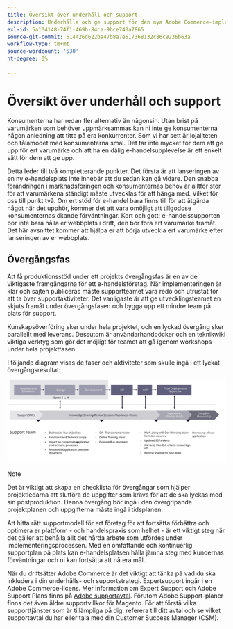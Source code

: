 ```yaml
---
title: Översikt över underhåll och support
description: Underhålla och ge support för den nya Adobe Commerce-implementeringen.
exl-id: 5a104148-74f1-469b-84ca-9bce740a7865
source-git-commit: 514426d622ba47b8a7e517368132c86c9236b63a
workflow-type: tm+mt
source-wordcount: '530'
ht-degree: 0%

---
```


# Översikt över underhåll och support

Konsumenterna har redan fler alternativ än någonsin. Utan brist på varumärken som behöver uppmärksammas kan ni inte ge konsumenterna någon anledning att titta på era konkurrenter. Som vi har sett är lojaliteten och tålamodet med konsumenterna smal. Det tar inte mycket för dem att ge upp för ert varumärke och att ha en dålig e-handelsupplevelse är ett enkelt sätt för dem att ge upp.

Detta leder till två kompletterande punkter. Det första är att lanseringen av en ny e-handelsplats inte innebär att du sedan kan gå vidare. Den snabba förändringen i marknadsföringen och konsumenternas behov är alltför stor för att varumärkena ständigt måste utvecklas för att hänga med. Vilket för oss till punkt två. Om ert stöd för e-handel bara finns till för att åtgärda något när det upphör, kommer det att vara omöjligt att tillgodose konsumenternas ökande förväntningar. Kort och gott: e-handelssupporten bör inte bara hålla er webbplats i drift, den bör föra ert varumärke framåt. Det här avsnittet kommer att hjälpa er att börja utveckla ert varumärke efter lanseringen av er webbplats.

## Övergångsfas

Att få produktionsstöd under ett projekts övergångsfas är en av de viktigaste framgångarna för ett e-handelsföretag. När implementeringen är klar och sajten publiceras måste supportteamet vara redo och utrustat för att ta över supportaktiviteter. Det vanligaste är att ge utvecklingsteamet en skjuts framåt under övergångsfasen och bygga upp ett mindre team på plats för support.

Kunskapsöverföring sker under hela projektet, och en lyckad övergång sker parallellt med leverans. Dessutom är användarhandböcker och en teknikwiki viktiga verktyg som gör det möjligt för teamet att gå igenom workshops under hela projektfasen.

I följande diagram visas de faser och aktiviteter som skulle ingå i ett lyckat övergångsresultat:

![Diagram som visar övergångsprocessens faser](../../assets/playbooks/transition-diagram.svg)

>[!NOTE]
>
> Det är viktigt att skapa en checklista för övergångar som hjälper projektledarna att slutföra de uppgifter som krävs för att de ska lyckas med sin postproduktion. Denna övergång bör ingå i den övergripande projektplanen och uppgifterna måste ingå i tidsplanen.

Att hitta rätt supportmodell för ert företag för att fortsätta förbättra och optimera er plattform - och handelspraxis som helhet - är ett viktigt steg när det gäller att behålla allt det hårda arbete som utfördes under implementeringsprocessen. Med en omfattande och kontinuerlig supportplan på plats kan e-handelsplatsen hålla jämna steg med kundernas förväntningar och ni kan fortsätta att nå era mål.

När du driftsätter Adobe Commerce är det viktigt att tänka på vad du ska inkludera i din underhålls- och supportstrategi.
Expertsupport ingår i en Adobe Commerce-licens. Mer information om Expert Support och Adobe Support Plans finns på [Adobe supportavtal](https://business.adobe.com/customers/consulting-services/premier-support.html).
Förutom Adobe Support-planer finns det även äldre supportvillkor för Magento. För att förstå vilka supporttjänster som är tillämpliga på dig, referera till ditt avtal och se vilket supportavtal du har eller tala med din Customer Success Manager (CSM).